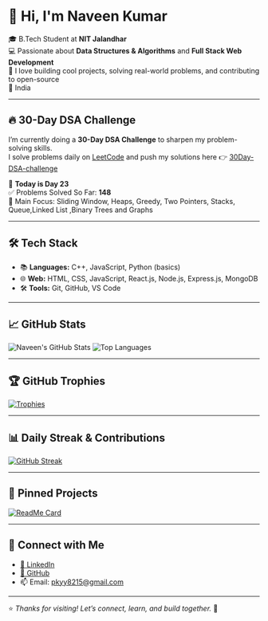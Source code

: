 # 👋 Hi, I'm Naveen Kumar

🎓 B.Tech Student at **NIT Jalandhar**  
💻 Passionate about **Data Structures & Algorithms** and **Full Stack Web Development**  
🚀 I love building cool projects, solving real-world problems, and contributing to open-source  
📍 India

---

## 🔥 30-Day DSA Challenge

I’m currently doing a **30-Day DSA Challenge** to sharpen my problem-solving skills.  
I solve problems daily on [LeetCode](https://leetcode.com/Naveenyadav5595/) and push my solutions here 👉 [30Day-DSA-challenge](https://github.com/Naveenyadav5595/30Day-DSA-challenge)

📅 **Today is Day 23**  
✅ Problems Solved So Far: **148**  
🚀 Main Focus: Sliding Window, Heaps, Greedy, Two Pointers, Stacks, Queue,Linked List ,Binary Trees and Graphs

---

## 🛠️ Tech Stack

- 📚 **Languages:** C++, JavaScript, Python (basics)  
- 🌐 **Web:** HTML, CSS, JavaScript, React.js, Node.js, Express.js, MongoDB  
- 🛠️ **Tools:** Git, GitHub, VS Code

---

## 📈 GitHub Stats

![Naveen's GitHub Stats](https://github-readme-stats.vercel.app/api?username=Naveenyadav5595&show_icons=true&theme=radical&hide=issues)
![Top Languages](https://github-readme-stats.vercel.app/api/top-langs/?username=Naveenyadav5595&layout=compact&theme=radical)

---

## 🏆 GitHub Trophies

[![Trophies](https://github-profile-trophy.vercel.app/?username=Naveenyadav5595&theme=radical&row=1&column=6)](https://github.com/Naveenyadav5595)

---

## 📊 Daily Streak & Contributions

[![GitHub Streak](https://github-readme-streak-stats.herokuapp.com/?user=Naveenyadav5595&theme=radical)](https://github.com/Naveenyadav5595)

---

## 📁 Pinned Projects

[![ReadMe Card](https://github-readme-stats.vercel.app/api/pin/?username=Naveenyadav5595&repo=30Day-DSA-challenge&theme=radical)](https://github.com/Naveenyadav5595/30Day-DSA-challenge)


---

## 🔗 Connect with Me

- [💼 LinkedIn](https://www.linkedin.com/in/naveenkumar5595)
- [📁 GitHub](https://github.com/Naveenyadav5595)
- 📫 Email: pkyy8215@gmail.com

---

⭐ *Thanks for visiting! Let’s connect, learn, and build together.* 🚀





